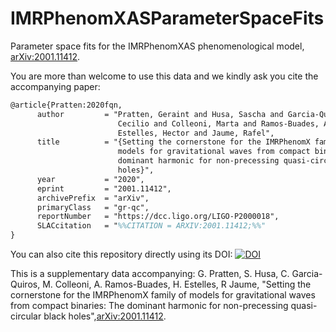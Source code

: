 # IMRPhenomXASParameterSpaceFits
Parameter space fits for the IMRPhenomXAS phenomenological model, [arXiv:2001.11412](https://arxiv.org/abs/2001.11412).

You are more than welcome to use this data and we kindly ask you cite the accompanying paper:

```latex
@article{Pratten:2020fqn,
      author         = "Pratten, Geraint and Husa, Sascha and Garcia-Quiros,
                        Cecilio and Colleoni, Marta and Ramos-Buades, Antoni and
                        Estelles, Hector and Jaume, Rafel",
      title          = "{Setting the cornerstone for the IMRPhenomX family of
                        models for gravitational waves from compact binaries: The
                        dominant harmonic for non-precessing quasi-circular black
                        holes}",
      year           = "2020",
      eprint         = "2001.11412",
      archivePrefix  = "arXiv",
      primaryClass   = "gr-qc",
      reportNumber   = "https://dcc.ligo.org/LIGO-P2000018",
      SLACcitation   = "%%CITATION = ARXIV:2001.11412;%%"
}
```

You can also cite this repository directly using its DOI: [![DOI](https://zenodo.org/badge/DOI/10.5281/zenodo.3637980.svg)](https://doi.org/10.5281/zenodo.3637980)

This is a supplementary data accompanying: G. Pratten, S. Husa, C. Garcia-Quiros, M. Colleoni, A. Ramos-Buades, H. Estelles, R Jaume, "Setting the cornerstone for the IMRPhenomX family of models for gravitational waves from compact binaries: The dominant harmonic for non-precessing quasi-circular black holes",[arXiv:2001.11412](https://arxiv.org/abs/2001.11412).
